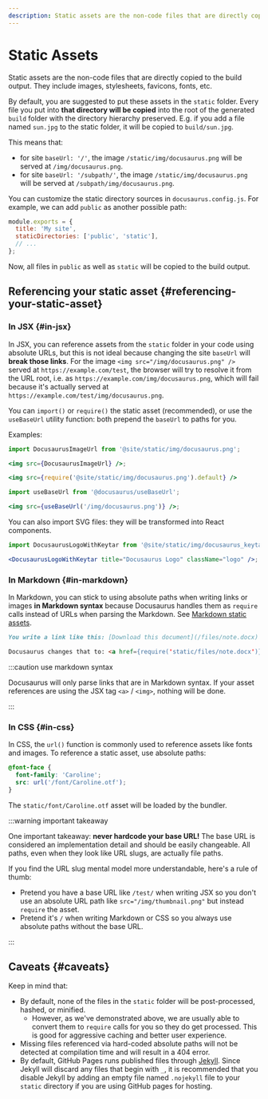 ```yaml
---
description: Static assets are the non-code files that are directly copied to the build output. Learn about how they are handled and what the best practices of using static assets are.
---
```


# Static Assets

Static assets are the non-code files that are directly copied to the build output. They include images, stylesheets, favicons, fonts, etc.

By default, you are suggested to put these assets in the `static` folder. Every file you put into **that directory will be copied** into the root of the generated `build` folder with the directory hierarchy preserved. E.g. if you add a file named `sun.jpg` to the static folder, it will be copied to `build/sun.jpg`.

This means that:

- for site `baseUrl: '/'`, the image `/static/img/docusaurus.png` will be served at `/img/docusaurus.png`.
- for site `baseUrl: '/subpath/'`, the image `/static/img/docusaurus.png` will be served at `/subpath/img/docusaurus.png`.

You can customize the static directory sources in `docusaurus.config.js`. For example, we can add `public` as another possible path:

```js title="docusaurus.config.js"
module.exports = {
  title: 'My site',
  staticDirectories: ['public', 'static'],
  // ...
};
```

Now, all files in `public` as well as `static` will be copied to the build output.

## Referencing your static asset {#referencing-your-static-asset}

### In JSX {#in-jsx}

In JSX, you can reference assets from the `static` folder in your code using absolute URLs, but this is not ideal because changing the site `baseUrl` will **break those links**. For the image `<img src="/img/docusaurus.png" />` served at `https://example.com/test`, the browser will try to resolve it from the URL root, i.e. as `https://example.com/img/docusaurus.png`, which will fail because it's actually served at `https://example.com/test/img/docusaurus.png`.

You can `import()` or `require()` the static asset (recommended), or use the `useBaseUrl` utility function: both prepend the `baseUrl` to paths for you.

Examples:

```jsx title="MyComponent.js"
import DocusaurusImageUrl from '@site/static/img/docusaurus.png';

<img src={DocusaurusImageUrl} />;
```

```jsx title="MyComponent.js"
<img src={require('@site/static/img/docusaurus.png').default} />
```

```jsx title="MyComponent.js"
import useBaseUrl from '@docusaurus/useBaseUrl';

<img src={useBaseUrl('/img/docusaurus.png')} />;
```

You can also import SVG files: they will be transformed into React components.

```jsx title="MyComponent.js"
import DocusaurusLogoWithKeytar from '@site/static/img/docusaurus_keytar.svg';

<DocusaurusLogoWithKeytar title="Docusaurus Logo" className="logo" />;
```

### In Markdown {#in-markdown}

In Markdown, you can stick to using absolute paths when writing links or images **in Markdown syntax** because Docusaurus handles them as `require` calls instead of URLs when parsing the Markdown. See [Markdown static assets](./guides/markdown-features/markdown-features-assets.mdx).

```md
You write a link like this: [Download this document](/files/note.docx)

Docusaurus changes that to: <a href={require('static/files/note.docx')}>Download this document</a>
```

:::caution use markdown syntax

Docusaurus will only parse links that are in Markdown syntax. If your asset references are using the JSX tag `<a>` / `<img>`, nothing will be done.

:::

### In CSS {#in-css}

In CSS, the `url()` function is commonly used to reference assets like fonts and images. To reference a static asset, use absolute paths:

```css
@font-face {
  font-family: 'Caroline';
  src: url('/font/Caroline.otf');
}
```

The `static/font/Caroline.otf` asset will be loaded by the bundler.

:::warning important takeaway

One important takeaway: **never hardcode your base URL!** The base URL is considered an implementation detail and should be easily changeable. All paths, even when they look like URL slugs, are actually file paths.

If you find the URL slug mental model more understandable, here's a rule of thumb:

- Pretend you have a base URL like `/test/` when writing JSX so you don't use an absolute URL path like `src="/img/thumbnail.png"` but instead `require` the asset.
- Pretend it's `/` when writing Markdown or CSS so you always use absolute paths without the base URL.

:::

## Caveats {#caveats}

Keep in mind that:

- By default, none of the files in the `static` folder will be post-processed, hashed, or minified.
  - However, as we've demonstrated above, we are usually able to convert them to `require` calls for you so they do get processed. This is good for aggressive caching and better user experience.
- Missing files referenced via hard-coded absolute paths will not be detected at compilation time and will result in a 404 error.
- By default, GitHub Pages runs published files through [Jekyll](https://jekyllrb.com/). Since Jekyll will discard any files that begin with `_`, it is recommended that you disable Jekyll by adding an empty file named `.nojekyll` file to your `static` directory if you are using GitHub pages for hosting.
